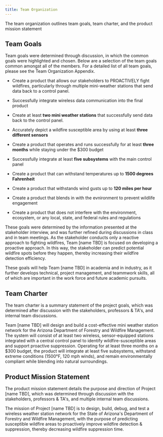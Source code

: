 ```yaml
---
title: Team Organization
---
```


The team organization outlines team goals, team charter, and the product mission statement

## Team Goals

Team goals were determined through discussion, in which the common goals were highlighted and chosen. Below are a selection of the team goals common amongst all of the members. For a detailed list of all team goals, please see the Team Organization Appendix. 

- Create a product that allows our stakeholders to PROACTIVELY fight wildfires, particularly through multiple mini-weather stations that send data back to a control panel. 

- Successfully integrate wireless data communication into the final product

- Create at least **two mini weather stations** that successfully send data back to the control panel. 

- Accurately depict a wildfire susceptible area by using at least **three different sensors**

- Create a product that operates and runs successfully for at least **three months** while staying under the $300 budget

- Successfully integrate at least **five subsystems** with the main control panel

- Create a product that can withstand temperatures up to **1500 degrees Fahrenheit**

- Create a product that withstands wind gusts up to **120 miles per hour**

- Create a product that blends in with the evnironment to prevent wildlife engagement

- Create a product that does not interfere with the environment, ecosystem, or any local, state, and federal rules and regulations

These goals were determined by the information presented at the stakeholder interview, and was further refined during discussions in class and in team meetings. As the stakeholder conducts only a reactive approach to fighting wildfires, Team [name TBD] is focused on developing a proactive approach. In this way, the stakeholder can predict potential wildfire spots before they happen, thereby increasing their wildfire detection efficiency.  

These goals will help Team [name TBD] in academia and in industry, as it further develops technical, project management, and teammwork skills, all of which are important in the work force and future academic pursuits. 

## Team Charter

The team charter is a summary statement of the project goals, which was determined after discussion with the stakeholders, professors & TA's, and internal team discussions.

Team [name TBD] will design and build a cost-effective mini weather station network for the Arizona Department of Forestry and Wildfire Management. The system will consist of at least two wireless, sensor-equipped stations integrated with a central control panel to identify wildfire-susceptible areas and support proactive suppression. Operating for at least three months on a $300 budget, the product will integrate at least five subsystems, withstand extreme conditions (1500°F, 120 mph winds), and remain environmentally compliant while blending into natural surroundings.

## Product Mission Statement

The product mission statement details the purpose and direction of Project [name TBD], which was determined through discussion with the stakeholders, professors & TA's, and multiple internal team discussions. 

The mission of Project [name TBD] is to design, build, debug, and test a wireless weather station network for the State of Arizona's Department of Forestry and Wildfire Management, with the purpose of predicting susceptible wildfire areas to proactively improve wildfire detection & suppression, thereby decreasing wildfire suppression time.
